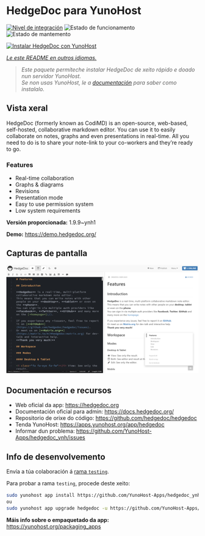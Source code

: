 <!--
NOTA: Este README foi creado automáticamente por <https://github.com/YunoHost/apps/tree/master/tools/readme_generator>
NON debe editarse manualmente.
-->

# HedgeDoc para YunoHost

[![Nivel de integración](https://dash.yunohost.org/integration/hedgedoc.svg)](https://ci-apps.yunohost.org/ci/apps/hedgedoc/) ![Estado de funcionamento](https://ci-apps.yunohost.org/ci/badges/hedgedoc.status.svg) ![Estado de mantemento](https://ci-apps.yunohost.org/ci/badges/hedgedoc.maintain.svg)

[![Instalar HedgeDoc con YunoHost](https://install-app.yunohost.org/install-with-yunohost.svg)](https://install-app.yunohost.org/?app=hedgedoc)

*[Le este README en outros idiomas.](./ALL_README.md)*

> *Este paquete permíteche instalar HedgeDoc de xeito rápido e doado nun servidor YunoHost.*  
> *Se non usas YunoHost, le a [documentación](https://yunohost.org/install) para saber como instalalo.*

## Vista xeral

HedgeDoc (formerly known as CodiMD) is an open-source, web-based, self-hosted, collaborative markdown editor.
You can use it to easily collaborate on notes, graphs and even presentations in real-time. All you need to do is to share your note-link to your co-workers and they’re ready to go.

### Features

- Real-time collaboration
- Graphs & diagrams
- Revisions
- Presentation mode
- Easy to use permission system
- Low system requirements


**Versión proporcionada:** 1.9.9~ynh1

**Demo:** <https://demo.hedgedoc.org/>

## Capturas de pantalla

![Captura de pantalla de HedgeDoc](./doc/screenshots/screenshot.png)

## Documentación e recursos

- Web oficial da app: <https://hedgedoc.org>
- Documentación oficial para admin: <https://docs.hedgedoc.org/>
- Repositorio de orixe do código: <https://github.com/hedgedoc/hedgedoc>
- Tenda YunoHost: <https://apps.yunohost.org/app/hedgedoc>
- Informar dun problema: <https://github.com/YunoHost-Apps/hedgedoc_ynh/issues>

## Info de desenvolvemento

Envía a túa colaboración á [rama `testing`](https://github.com/YunoHost-Apps/hedgedoc_ynh/tree/testing).

Para probar a rama `testing`, procede deste xeito:

```bash
sudo yunohost app install https://github.com/YunoHost-Apps/hedgedoc_ynh/tree/testing --debug
ou
sudo yunohost app upgrade hedgedoc -u https://github.com/YunoHost-Apps/hedgedoc_ynh/tree/testing --debug
```

**Máis info sobre o empaquetado da app:** <https://yunohost.org/packaging_apps>
